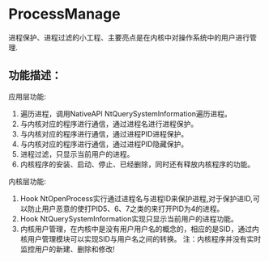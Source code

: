 ProcessManage
=============

进程保护、进程过滤的小工程、主要亮点是在内核中对操作系统中的用户进行管理.

功能描述：
-----------------
应用层功能:

1. 遍历进程，调用NativeAPI NtQuerySystemInformation遍历进程。
2. 与内核对应的程序进行通信，通过进程名进行进程保护。
3. 与内核对应的程序进行通信，通过进程PID进程保护。
4. 与内核对应的程序进行通信，通过进程PID隐藏保护。
5. 进程过滤，只显示当前用户的进程。
6. 内核程序的安装、启动、停止、已经删除，同时还有释放内核程序的功能。

内核层功能:

1. Hook NtOpenProcess实行通过进程名与进程ID来保护进程,对于保护进ID,可以防止用户恶意的使打PID5、6、7之类的来打开PID为4的进程。
2. Hook NtQuerySystemInformation实现只显示当前用户的进程功能。
3. 内核用户管理，在内核中是没有用户用户名的概念的，相应的是SID，通过内核用户管理模块可以实现SID与用户名之间的转换。
注：内核程序并没有实时监控用户的新建、删除和修改!
